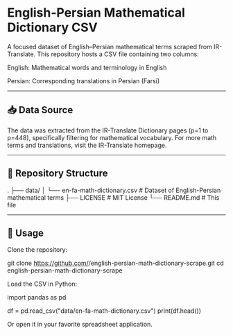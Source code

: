 # English-Persian Mathematical Dictionary CSV

A focused dataset of English–Persian mathematical terms scraped from IR-Translate. This repository hosts a CSV file containing two columns:

English: Mathematical words and terminology in English

Persian: Corresponding translations in Persian (Farsi)

---

## 📥 Data Source

The data was extracted from the IR-Translate Dictionary pages (p=1 to p=448), specifically filtering for mathematical vocabulary. For more math terms and translations, visit the IR-Translate homepage.

---

## 📁 Repository Structure

.
├── data/
│   └── en-fa-math-dictionary.csv  # Dataset of English-Persian mathematical terms
├── LICENSE                       # MIT License
└── README.md                     # This file

---

## 🚀 Usage

Clone the repository:

git clone https://github.com/<username>/english-persian-math-dictionary-scrape.git
cd english-persian-math-dictionary-scrape

Load the CSV in Python:

import pandas as pd

df = pd.read_csv("data/en-fa-math-dictionary.csv")
print(df.head())

Or open it in your favorite spreadsheet application.
